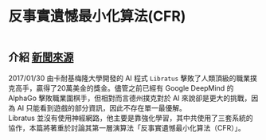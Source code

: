# 反事實遺憾最小化算法(CFR)

```

```

## 介紹 [新聞來源](https://ppfocus.com/0/sp8254d02.html)
2017/01/30 由卡耐基梅隆大學開發的 AI 程式 `Libratus` 擊敗了人類頂級的職業撲克高手，贏得了20萬美金的獎金。儘管之前已經有 Google DeepMind 的 AlphaGo 擊敗職業圍棋手，但相對而言德州撲克對於 AI 來說卻是更大的挑戰，因為 AI 只能看到遊戲的部分資訊，因此不存在單一最優解。<br>
Libratus 並沒有使用神經網路，他主要是靠強化學習，其中共使用了三套系統的協作，本篇將著重於討論其第一層演算法「反事實遺憾最小化算法（CFR）」。
